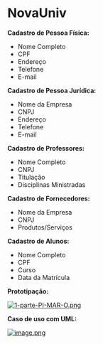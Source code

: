 # NovaUniv
**Cadastro de Pessoa Física:**
- Nome Completo
- CPF
- Endereço
- Telefone
- E-mail

**Cadastro de Pessoa Jurídica:**
- Nome da Empresa
- CNPJ
- Endereço
- Telefone
- E-mail

**Cadastro de Professores:**
- Nome Completo
- CNPJ
- Titulação
- Disciplinas Ministradas

**Cadastro de Fornecedores:**
- Nome da Empresa
- CNPJ
- Produtos/Serviços

**Cadastro de Alunos:**
- Nome Completo
- CPF
- Curso
- Data da Matrícula
  
**Prototipação:**

[![1-parte-PI-MAR-O.png](https://i.postimg.cc/tTQT0JSg/1-parte-PI-MAR-O.png)](https://postimg.cc/Mc5xV68k)

**Caso de uso com UML:**

[![image.png](https://i.postimg.cc/KcdRB9rT/image.png)](https://postimg.cc/Jt5rW5F7)

